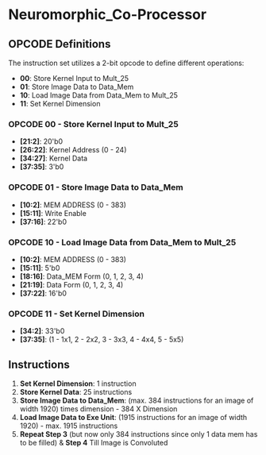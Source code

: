 # Neuromorphic_Co-Processor

## OPCODE Definitions

The instruction set utilizes a 2-bit opcode to define different operations:

- **00**: Store Kernel Input to Mult_25
- **01**: Store Image Data to Data_Mem
- **10**: Load Image Data from Data_Mem to Mult_25
- **11**: Set Kernel Dimension

### OPCODE 00 - Store Kernel Input to Mult_25

- **[21:2]**: 20'b0
- **[26:22]**: Kernel Address (0 - 24)
- **[34:27]**: Kernel Data
- **[37:35]**: 3'b0

### OPCODE 01 - Store Image Data to Data_Mem

- **[10:2]**: MEM ADDRESS (0 - 383)
- **[15:11]**: Write Enable
- **[37:16]**: 22'b0

### OPCODE 10 - Load Image Data from Data_Mem to Mult_25

- **[10:2]**: MEM ADDRESS (0 - 383)
- **[15:11]**: 5'b0
- **[18:16]**: Data_MEM Form (0, 1, 2, 3, 4)
- **[21:19]**: Data Form (0, 1, 2, 3, 4)
- **[37:22]**: 16'b0

### OPCODE 11 - Set Kernel Dimension

- **[34:2]**: 33'b0
- **[37:35]**: (1 - 1x1, 2 - 2x2, 3 - 3x3, 4 - 4x4, 5 - 5x5)

## Instructions

1. **Set Kernel Dimension**: 1 instruction
2. **Store Kernel Data**: 25 instructions
3. **Store Image Data to Data_Mem**: (max. 384 instructions for an image of width 1920) times dimension - 384 X Dimension
4. **Load Image Data to Exe Unit**: (1915 instructions for an image of width 1920) - max. 1915 instructions
5. **Repeat Step 3** (but now only 384 instructions since only 1 data mem has to be filled) & **Step 4** Till Image is Convoluted
